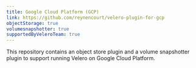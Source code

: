 ```yaml
---
title: Google Cloud Platform (GCP)
link: https://github.com/reynencourt/velero-plugin-for-gcp
objectStorage: true
volumesnapshotter: true
supportedByVeleroTeam: true
---
```

This repository contains an object store plugin and a volume snapshotter plugin to support running Velero on Google Cloud Platform.
